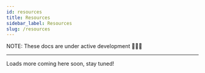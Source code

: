 ```yaml
---
id: resources
title: Resources
sidebar_label: Resources
slug: /resources
---
```


NOTE: These docs are under active development 👷‍♀️👷

---

Loads more coming here soon, stay tuned!

